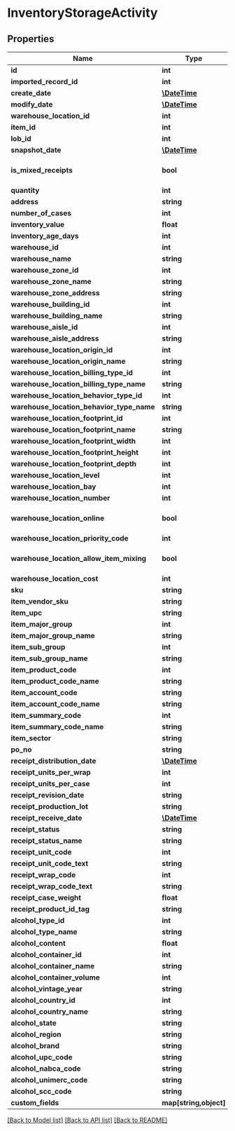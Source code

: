 # InventoryStorageActivity

## Properties
Name | Type | Description | Notes
------------ | ------------- | ------------- | -------------
**id** | **int** |  | [optional] 
**imported_record_id** | **int** |  | [optional] 
**create_date** | [**\DateTime**](\DateTime.md) |  | [optional] 
**modify_date** | [**\DateTime**](\DateTime.md) |  | [optional] 
**warehouse_location_id** | **int** |  | [optional] 
**item_id** | **int** |  | [optional] 
**lob_id** | **int** |  | 
**snapshot_date** | [**\DateTime**](\DateTime.md) |  | [optional] 
**is_mixed_receipts** | **bool** |  | [optional] [default to false]
**quantity** | **int** |  | [optional] 
**address** | **string** |  | [optional] 
**number_of_cases** | **int** |  | [optional] 
**inventory_value** | **float** |  | [optional] 
**inventory_age_days** | **int** |  | [optional] 
**warehouse_id** | **int** |  | [optional] 
**warehouse_name** | **string** |  | [optional] 
**warehouse_zone_id** | **int** |  | [optional] 
**warehouse_zone_name** | **string** |  | [optional] 
**warehouse_zone_address** | **string** |  | [optional] 
**warehouse_building_id** | **int** |  | [optional] 
**warehouse_building_name** | **string** |  | [optional] 
**warehouse_aisle_id** | **int** |  | [optional] 
**warehouse_aisle_address** | **string** |  | [optional] 
**warehouse_location_origin_id** | **int** |  | [optional] 
**warehouse_location_origin_name** | **string** |  | [optional] 
**warehouse_location_billing_type_id** | **int** |  | [optional] 
**warehouse_location_billing_type_name** | **string** |  | [optional] 
**warehouse_location_behavior_type_id** | **int** |  | [optional] 
**warehouse_location_behavior_type_name** | **string** |  | [optional] 
**warehouse_location_footprint_id** | **int** |  | [optional] 
**warehouse_location_footprint_name** | **string** |  | [optional] 
**warehouse_location_footprint_width** | **int** |  | [optional] 
**warehouse_location_footprint_height** | **int** |  | [optional] 
**warehouse_location_footprint_depth** | **int** |  | [optional] 
**warehouse_location_level** | **int** |  | [optional] 
**warehouse_location_bay** | **int** |  | [optional] 
**warehouse_location_number** | **int** |  | [optional] 
**warehouse_location_online** | **bool** |  | [optional] [default to false]
**warehouse_location_priority_code** | **int** |  | [optional] 
**warehouse_location_allow_item_mixing** | **bool** |  | [optional] [default to false]
**warehouse_location_cost** | **int** |  | [optional] 
**sku** | **string** |  | [optional] 
**item_vendor_sku** | **string** |  | [optional] 
**item_upc** | **string** |  | [optional] 
**item_major_group** | **int** |  | [optional] 
**item_major_group_name** | **string** |  | [optional] 
**item_sub_group** | **int** |  | [optional] 
**item_sub_group_name** | **string** |  | [optional] 
**item_product_code** | **int** |  | [optional] 
**item_product_code_name** | **string** |  | [optional] 
**item_account_code** | **string** |  | [optional] 
**item_account_code_name** | **string** |  | [optional] 
**item_summary_code** | **int** |  | [optional] 
**item_summary_code_name** | **string** |  | [optional] 
**item_sector** | **string** |  | [optional] 
**po_no** | **string** |  | [optional] 
**receipt_distribution_date** | [**\DateTime**](\DateTime.md) |  | [optional] 
**receipt_units_per_wrap** | **int** |  | [optional] 
**receipt_units_per_case** | **int** |  | [optional] 
**receipt_revision_date** | **string** |  | [optional] 
**receipt_production_lot** | **string** |  | [optional] 
**receipt_receive_date** | [**\DateTime**](\DateTime.md) |  | [optional] 
**receipt_status** | **string** |  | [optional] 
**receipt_status_name** | **string** |  | [optional] 
**receipt_unit_code** | **int** |  | [optional] 
**receipt_unit_code_text** | **string** |  | [optional] 
**receipt_wrap_code** | **int** |  | [optional] 
**receipt_wrap_code_text** | **string** |  | [optional] 
**receipt_case_weight** | **float** |  | [optional] 
**receipt_product_id_tag** | **string** |  | [optional] 
**alcohol_type_id** | **int** |  | [optional] 
**alcohol_type_name** | **string** |  | [optional] 
**alcohol_content** | **float** |  | [optional] 
**alcohol_container_id** | **int** |  | [optional] 
**alcohol_container_name** | **string** |  | [optional] 
**alcohol_container_volume** | **int** |  | [optional] 
**alcohol_vintage_year** | **string** |  | [optional] 
**alcohol_country_id** | **int** |  | [optional] 
**alcohol_country_name** | **string** |  | [optional] 
**alcohol_state** | **string** |  | [optional] 
**alcohol_region** | **string** |  | [optional] 
**alcohol_brand** | **string** |  | [optional] 
**alcohol_upc_code** | **string** |  | [optional] 
**alcohol_nabca_code** | **string** |  | [optional] 
**alcohol_unimerc_code** | **string** |  | [optional] 
**alcohol_scc_code** | **string** |  | [optional] 
**custom_fields** | **map[string,object]** |  | [optional] 

[[Back to Model list]](../README.md#documentation-for-models) [[Back to API list]](../README.md#documentation-for-api-endpoints) [[Back to README]](../README.md)


